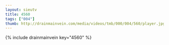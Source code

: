 ```yaml
--- 
layout: sieutv
title: 4560
tags: ["004"]
thumb: http://drainmainvein.com/media/videos/tmb/000/004/560/player.jpg
---
```

{% include drainmainvein key="4560" %} 
